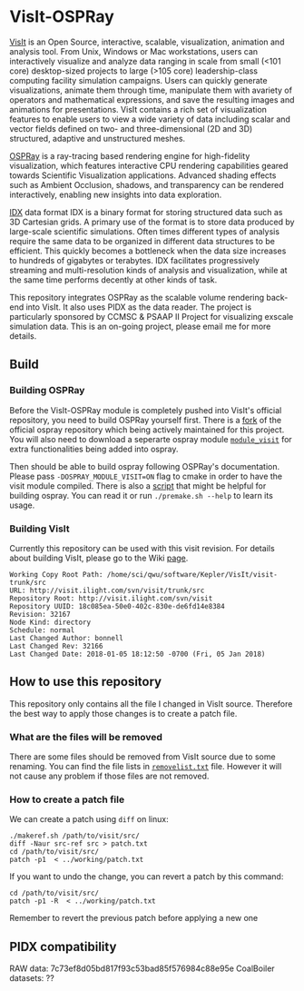 # VisIt-OSPRay

[VisIt](https://wci.llnl.gov/simulation/computer-codes/visit) is an Open Source, interactive, scalable, visualization, animation and analysis tool. From Unix, Windows or Mac workstations, users can interactively visualize and analyze data ranging in scale from small (<101 core) desktop-sized projects to large (>105 core) leadership-class computing facility simulation campaigns. Users can quickly generate visualizations, animate them through time, manipulate them with avariety of operators and mathematical expressions, and save the resulting images and animations for presentations. VisIt contains a rich set of visualization features to enable users to view a wide variety of data including scalar and vector fields defined on two- and three-dimensional (2D and 3D) structured, adaptive and unstructured meshes.

[OSPRay](https://github.com/wilsonCernWq/ospray) is a ray-tracing based rendering engine for high-fidelity visualization, which features interactive CPU rendering capabilities geared towards Scientific Visualization applications. Advanced shading effects such as Ambient Occlusion, shadows, and transparency can be rendered interactively, enabling new insights into data exploration.

[IDX](https://github.com/sci-visus/PIDX) data format IDX is a binary format for storing structured data such as 3D Cartesian grids. A primary use of the format is to store data produced by large-scale scientific simulations. Often times different types of analysis require the same data to be organized in different data structures to be efficient. This quickly becomes a bottleneck when the data size increases to hundreds of gigabytes or terabytes. IDX facilitates progressively streaming and multi-resolution kinds of analysis and visualization, while at the same time performs decently at other kinds of task.

This repository integrates OSPRay as the scalable volume rendering back-end into VisIt. It also uses PIDX as the data reader. The project is particularly sponsored by CCMSC & PSAAP II Project for visualizing exscale simulation data. This is an on-going project, please email me for more details.

## Build

### Building OSPRay

Before the VisIt-OSPRay module is completely pushed into VisIt's official repository, you need to build OSPRay yourself first. There is a [fork](https://github.com/wilsonCernWq/ospray) of the official ospray repository which being actively
maintained for this project. You will also need to download a seperarte ospray module [`module_visit`](https://github.com/wilsonCernWq/module_visit) for extra functionalities being added into ospray.

Then should be able to build ospray following OSPRay's documentation. Please pass `-DOSPRAY_MODULE_VISIT=ON` flag to cmake
in order to have the visit module compiled. There is also a [script](https://github.com/wilsonCernWq/ospray/blob/master/premake.sh) that might be helpful for building ospray. You can read
it or run `./premake.sh --help` to learn its usage.

### Building VisIt

Currently this repository can be used with this visit revision. For details about building VisIt, please go
to the Wiki [page](https://github.com/wilsonCernWq/VisIt-OSPRay/wiki).

```
Working Copy Root Path: /home/sci/qwu/software/Kepler/VisIt/visit-trunk/src
URL: http://visit.ilight.com/svn/visit/trunk/src
Repository Root: http://visit.ilight.com/svn/visit
Repository UUID: 18c085ea-50e0-402c-830e-de6fd14e8384
Revision: 32167
Node Kind: directory
Schedule: normal
Last Changed Author: bonnell
Last Changed Rev: 32166
Last Changed Date: 2018-01-05 18:12:50 -0700 (Fri, 05 Jan 2018)
```

## How to use this repository

This repository only contains all the file I changed in VisIt source. Therefore the best way to 
apply those changes is to create a patch file. 

### What are the files will be removed
There are some files should be removed from VisIt source due to some renaming. You can find the file lists
in [`removelist.txt`](removelist.txt) file. However it will not cause any problem if those files are not removed.

### How to create a patch file

We can create a patch using `diff` on linux:

```
./makeref.sh /path/to/visit/src/
diff -Naur src-ref src > patch.txt
cd /path/to/visit/src/
patch -p1  < ../working/patch.txt
```

If you want to undo the change, you can revert a patch by this command:

```
cd /path/to/visit/src/
patch -p1 -R  < ../working/patch.txt
```
Remember to revert the previous patch before applying a new one

## PIDX compatibility
RAW data: 7c73ef8d05bd817f93c53bad85f576984c88e95e
CoalBoiler datasets: ??